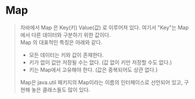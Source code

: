 # Map

> 자바에서 Map 은 Key(키) Value(값) 로 이루어져 있다. 여기서 "Key"는 Map에서 다른 데이터와 구분하기 위한 값이다.   
> Map 의 대표적인 특징은 아래와 같다.
> - 모든 데이터는 키와 값이 존재한다.
> - 키가 없이 값만 저장될 수는 없다. (값 없이 키만 저장할 수도 없다.)
> - 키는 Map에서 고유해야 한다. (값은 중복되어도 상관 없다.)
> 
> Map은 java.util 패키지의 Map이라는 이름의 인터페이스로 선언되어 있고, 구현해 놓은 클래스들도 많이 있다.